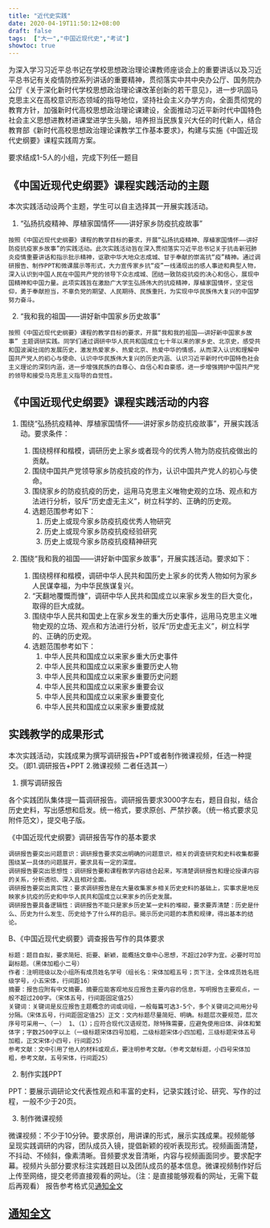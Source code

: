 ```yaml
---
title: "近代史实践"
date: 2020-04-19T11:50:12+08:00
draft: false
tags:  ["大一","中国近现代史","考试"]
showtoc: true
---
```


为深入学习习近平总书记在学校思想政治理论课教师座谈会上的重要讲话以及习近平总书记有关疫情防控系列讲话的重要精神，贯彻落实中共中央办公厅、国务院办公厅《关于深化新时代学校思想政治理论课改革创新的若干意见》，进一步巩固马克思主义在高校意识形态领域的指导地位，坚持社会主义办学方向，全面贯彻党的教育方针，加强新时代高校思想政治理论课建设，全面推动习近平新时代中国特色社会主义思想进教材进课堂进学生头脑，培养担当民族复兴大任的时代新人，结合教育部《新时代高校思想政治理论课教学工作基本要求》，构建与实施《中国近现代史纲要》课程实践周方案。

要求结成1-5人的小组，完成下列任一题目

## 《中国近现代史纲要》课程实践活动的主题

本次实践活动设两个主题，学生可以自主选择其一开展实践活动。

1. “弘扬抗疫精神、厚植家国情怀——讲好家乡防疫抗疫故事”
```
按照《中国近现代史纲要》课程的教学目标的要求，开展“弘扬抗疫精神、厚植家国情怀——讲好防疫抗疫家乡故事”的实践活动。此次实践活动旨在深入贯彻落实习近平总书记关于抗击新冠肺炎疫情重要讲话和指示批示精神，讴歌中华大地众志成城、甘于奉献的崇高抗“疫”精神。通过调研报告、制作PPT和微课展示等形式，大力宣传家乡抗“疫”一线涌现出的感人事迹和典型人物，深入认识到中国人民在中国共产党的领导下众志成城、团结一致防疫抗疫的决心和信心，展现中国精神和中国力量。此项实践旨在激励广大学生弘扬伟大的抗疫精神，厚植家国情怀，坚定信仰，勇于奉献担当，不辜负党的期望、人民期待、民族重托，为实现中华民族伟大复兴的中国梦努力奋斗。
```
2. “我和我的祖国——讲好新中国家乡历史故事”

```
按照《中国近现代史纲要》课程的教学目标的要求，开展“我和我的祖国——讲好新中国家乡故事” 主题调研实践。同学们通过调研中华人民共和国成立七十年以来的家乡史、北京史，感受共和国波澜壮阔的发展历史，激发热爱家乡、热爱北京、热爱中华的情感，从而深入认识和理解中国共产党人的初心与使命、认识中华民族伟大复兴的历史内涵、认识习近平新时代中国特色社会主义理论的深刻内涵，进一步增强民族的自尊心、自信心和自豪感，进一步增强拥护中国共产党的领导和接受马克思主义指导的自觉性。
```

## 《中国近现代史纲要》课程实践活动的内容
1. 围绕“弘扬抗疫精神、厚植家国情怀——讲好家乡防疫抗疫故事”，开展实践活动。要求条件：

    1. 围绕榜样和楷模，调研历史上家乡或者现今的优秀人物为防疫抗疫做出的贡献。
    2. 围绕中国共产党领导家乡防疫抗疫的作为，认识中国共产党人的初心与使命。
    3. 围绕家乡的防疫抗疫的历史，运用马克思主义唯物史观的立场、观点和方法进行分析，驳斥“历史虚无主义”，树立科学的、正确的历史观。
    4. 选题范围参考如下：
        1. 历史上或现今家乡防疫抗疫优秀人物研究
        2. 历史上或现今家乡防疫抗疫经验研究
        3. 历史上或现今家乡防疫抗疫精神研究


2. 围绕“我和我的祖国——讲好新中国家乡故事”，开展实践活动。要求如下：
    1. 围绕榜样和楷模，调研中华人民共和国历史上家乡的优秀人物如何为家乡人民谋幸福，为中华民族谋复兴。
    2. “天翻地覆慨而慷”，调研中华人民共和国成立以来家乡发生的巨大变化，取得的巨大成就。
    3. 围绕中华人民共和国史上在家乡发生的重大历史事件，运用马克思主义唯物史观的立场、观点和方法进行分析，驳斥“历史虚无主义”，树立科学的、正确的历史观。
    4. 选题范围参考如下：
        1. 中华人民共和国成立以来家乡重大历史事件
        2. 中华人民共和国成立以来家乡重要历史人物
        3. 中华人民共和国成立以来家乡重要历史问题
        4. 中华人民共和国成立以来家乡重要会议
        5. 中华人民共和国成立以来家乡重要变化
        6. 中华人民共和国成立以来家乡重要成就

## 实践教学的成果形式


本次实践活动，实践成果为撰写调研报告+PPT或者制作微课视频，任选一种提交。（即1.调研报告+PPT  2.微课视频 二者任选其一）

1. 撰写调研报告

各个实践团队集体提一篇调研报告。调研报告要求3000字左右，题目自拟，结合历史史料，写出感想和启发。统一格式，要求原创、严禁抄袭。（统一格式要求见附件范文），提交电子版。

《中国近现代史纲要》调研报告写作的基本要求

```
调研报告要突出问题意识：调研报告要求突出明确的问题意识，相关的调查研究和史料收集都要围绕某一具体的问题展开，要求具有一定的深度。
调研报告要突出思想性：调研报告要和课程教学内容结合起来，写清楚调研报告和理论授课内容的关系，分析透彻、深入且相对全面。
调研报告要突出真实性：要求调研报告是在大量收集家乡相关历史史料的基础上，实事求是地反映家乡抗疫的历史和中华人民共和国成立以来家乡的历史发展。
调研报告要具备逻辑性：调研报告不能只是家乡历史某一史料的堆砌，要求要弄清楚：历史是什么、历史为什么发生、历史给予了什么样的启示。揭示历史问题的本质和规律，得出基本的结论。
```


B、《中国近现代史纲要》调查报告写作的具体要求

```
标题：题目自拟，要求简短、扼要、新颖，能概括文章中心思想，不超过20字为宜。必要时可加副标题。（黑体加粗小二号）
作者：注明班级以及小组所有成员姓名学号（组长名：宋体加粗五号；页下注，全体成员姓名班级学号，小五宋体，行间距16）
摘要：报告应附有中文摘要。摘要应能客观地反应报告主要内容的信息，写明报告主要观点，一般不超过200字。（宋体五号，行间距固定值25）
关键词：关键词是反应报告主题概念的词或词组，一般每篇可选3-5个，多个关键词之间用分号分隔。（宋体五号，行间距固定值25）正文：文内标题尽量简短、明确。标题层次要规范，层次序号可采用一、（一） 1、（1）；应符合现代汉语规范，除特殊需要，应避免使用旧体、异体和繁体字；字数2500字以上（一级标题宋体四号加粗，二级标题宋体小四加粗，三级标题宋体五号加粗，正文宋体小四号，行间距25）
参考文献：文中引用了他人的材料或观点，要注明参考文献。（参考文献标题，小四号宋体加粗，参考文献，五号宋体，行间距25）
```


2. 制作实践PPT 

PPT：要展示调研论文代表性观点和丰富的史料，记录实践讨论、研究、写作的过程，一般不少于20页。

3. 制作微课视频

微课视频：不少于10分钟。要求原创，用讲课的形式，展示实践成果。视频能够呈现实践调研的内容，团队成员入镜，提倡新颖的视听表现形式。视频画面清楚，不抖动、不倾斜，像素清晰。音频要求发音清晰，内容与视频画面同步。要求配字幕。视频片头部分要求标注实践题目以及团队成员的基本信息。微课视频制作好后上传至网络，提交老师直接观看的网址。（注：是直接能够观看的网址，无需下载后再观看）
报告参考格式见[通知全文](../../近代史/04162021年春季学期纲要实践周方案(1).docx)

## [通知全文](../../近代史/04162021年春季学期纲要实践周方案(1).docx)
